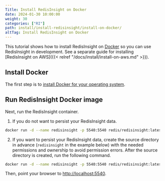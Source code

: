 ```yaml
---
Title: Install RedisInsight on Docker
date: 2024-01-30 10:00:00
weight: 30
categories: ["RI"]
path: install/install-redisinsight/install-on-docker/
altTag: Install RedisInsight on Docker
---
```

This tutorial shows how to install RedisInsight on [Docker](https://www.docker.com/) so you can use RedisInsight in development.
See a separate guide for installing [RedisInsight on AWS]({{< relref "/docs/install/install-on-aws.md" >}}).

## Install Docker

The first step is to [install Docker for your operating system](https://docs.docker.com/install/). 

## Run RedisInsight Docker image

Next, run the RedisInsight container.

1. If you do not want to persist your RedisInsight data.

```bash
docker run -d --name redisinsight -p 5540:5540 redis/redisinsight:latest
```
2. If you want to persist your RedisInsight data, create the source directory in advance (`redisinsight` in the example below) with the needed permissions and ownership to avoid permission errors.
After the source directory is created, run the following command.

```bash
docker run -d --name redisinsight -p 5540:5540 redis/redisinsight:latest -v redisinsight:/data
```

Then, point your browser to [http://localhost:5540](http://localhost:5540).

